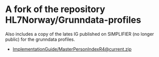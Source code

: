 # A fork of the repository HL7Norway/Grunndata-profiles

Also includes a copy of the lates IG published on SIMPLIFIER (no longer public) for the grunndata profiles.
* [ImplementationGuide/MasterPersonIndexR4@current.zip](https://github.com/thomiz/Grunndata-profiles-IG/blob/master/ImplementationGuide/MasterPersonIndexR4%40current.zip)
